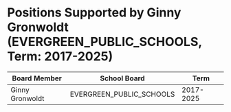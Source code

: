 # Positions Supported by Ginny Gronwoldt (EVERGREEN_PUBLIC_SCHOOLS, Term: 2017-2025)

| Board Member | School Board | Term |
|--------------|--------------|------|
| Ginny Gronwoldt | EVERGREEN_PUBLIC_SCHOOLS | 2017-2025 |

